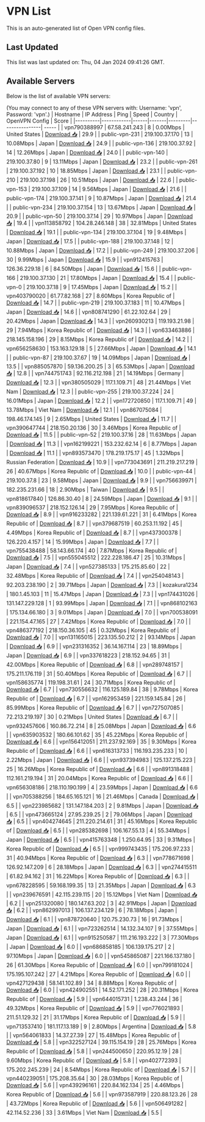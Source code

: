 # VPN List

This is an auto-generated list of Open VPN config files.

## Last Updated

This list was last updated on: Thu, 04 Jan 2024 09:41:26 GMT.

## Available Servers

Below is the list of available VPN servers:

(You may connect to any of these VPN servers with: Username: 'vpn', Password: 'vpn'.)
| Hostname | IP Address | Ping | Speed | Country | OpenVPN Config | Score |
|----------|------------|------|-------|---------|----------------| ----- |
| vpn790388997 | 67.58.241.243 | 8 | 0.00Mbps | United States | [Download 📥](./configs/server_0_US.ovpn) | 29.9 |
| public-vpn-231 | 219.100.37.170 | 13 | 10.08Mbps | Japan | [Download 📥](./configs/server_1_JP.ovpn) | 24.9 |
| public-vpn-136 | 219.100.37.92 | 14 | 12.26Mbps | Japan | [Download 📥](./configs/server_2_JP.ovpn) | 24.0 |
| public-vpn-140 | 219.100.37.80 | 9 | 13.11Mbps | Japan | [Download 📥](./configs/server_3_JP.ovpn) | 23.2 |
| public-vpn-261 | 219.100.37.192 | 10 | 18.85Mbps | Japan | [Download 📥](./configs/server_4_JP.ovpn) | 23.1 |
| public-vpn-210 | 219.100.37.198 | 26 | 10.51Mbps | Japan | [Download 📥](./configs/server_5_JP.ovpn) | 22.6 |
| public-vpn-153 | 219.100.37.109 | 14 | 9.56Mbps | Japan | [Download 📥](./configs/server_6_JP.ovpn) | 21.6 |
| public-vpn-174 | 219.100.37.141 | 9 | 10.87Mbps | Japan | [Download 📥](./configs/server_7_JP.ovpn) | 21.4 |
| public-vpn-234 | 219.100.37.154 | 13 | 13.67Mbps | Japan | [Download 📥](./configs/server_8_JP.ovpn) | 20.9 |
| public-vpn-50 | 219.100.37.14 | 29 | 10.97Mbps | Japan | [Download 📥](./configs/server_9_JP.ovpn) | 19.4 |
| vpn113858792 | 104.28.246.148 | 38 | 32.81Mbps | United States | [Download 📥](./configs/server_10_US.ovpn) | 19.1 |
| public-vpn-134 | 219.100.37.104 | 19 | 9.48Mbps | Japan | [Download 📥](./configs/server_11_JP.ovpn) | 17.5 |
| public-vpn-188 | 219.100.37.148 | 12 | 10.88Mbps | Japan | [Download 📥](./configs/server_12_JP.ovpn) | 17.2 |
| public-vpn-249 | 219.100.37.206 | 30 | 9.99Mbps | Japan | [Download 📥](./configs/server_13_JP.ovpn) | 15.9 |
| vpn912415763 | 126.36.229.18 | 6 | 84.50Mbps | Japan | [Download 📥](./configs/server_14_JP.ovpn) | 15.6 |
| public-vpn-166 | 219.100.37.130 | 21 | 17.80Mbps | Japan | [Download 📥](./configs/server_15_JP.ovpn) | 15.4 |
| public-vpn-0 | 219.100.37.18 | 9 | 17.45Mbps | Japan | [Download 📥](./configs/server_16_JP.ovpn) | 15.2 |
| vpn403790020 | 61.77.82.168 | 27 | 8.60Mbps | Korea Republic of | [Download 📥](./configs/server_17_KR.ovpn) | 14.7 |
| public-vpn-219 | 219.100.37.183 | 11 | 10.47Mbps | Japan | [Download 📥](./configs/server_18_JP.ovpn) | 14.6 |
| vpn808741290 | 61.22.102.64 | 29 | 20.42Mbps | Japan | [Download 📥](./configs/server_19_JP.ovpn) | 14.3 |
| vpn260930213 | 119.193.21.98 | 29 | 7.94Mbps | Korea Republic of | [Download 📥](./configs/server_20_KR.ovpn) | 14.3 |
| vpn633463886 | 218.145.158.196 | 29 | 8.15Mbps | Korea Republic of | [Download 📥](./configs/server_21_KR.ovpn) | 14.2 |
| vpn656258630 | 153.163.129.18 | 5 | 27.66Mbps | Japan | [Download 📥](./configs/server_22_JP.ovpn) | 14.1 |
| public-vpn-87 | 219.100.37.67 | 19 | 14.09Mbps | Japan | [Download 📥](./configs/server_23_JP.ovpn) | 13.5 |
| vpn885057870 | 59.136.200.25 | 3 | 65.53Mbps | Japan | [Download 📥](./configs/server_24_JP.ovpn) | 12.8 |
| vpn744751743 | 92.116.212.198 | 21 | 14.19Mbps | Germany | [Download 📥](./configs/server_25_DE.ovpn) | 12.3 |
| vpn380505029 | 117.1.109.71 | 48 | 21.44Mbps | Viet Nam | [Download 📥](./configs/server_26_VN.ovpn) | 12.3 |
| public-vpn-255 | 219.100.37.224 | 24 | 16.01Mbps | Japan | [Download 📥](./configs/server_27_JP.ovpn) | 12.2 |
| vpn172720850 | 117.1.109.71 | 49 | 13.78Mbps | Viet Nam | [Download 📥](./configs/server_28_VN.ovpn) | 12.1 |
| vpn867075084 | 198.46.174.145 | 9 | 2.65Mbps | United States | [Download 📥](./configs/server_29_US.ovpn) | 11.7 |
| vpn390647744 | 218.150.20.136 | 30 | 3.46Mbps | Korea Republic of | [Download 📥](./configs/server_30_KR.ovpn) | 11.5 |
| public-vpn-52 | 219.100.37.16 | 28 | 11.63Mbps | Japan | [Download 📥](./configs/server_31_JP.ovpn) | 11.3 |
| vpn162199221 | 153.232.62.14 | 6 | 8.77Mbps | Japan | [Download 📥](./configs/server_32_JP.ovpn) | 11.1 |
| vpn893573470 | 178.219.175.17 | 45 | 1.32Mbps | Russian Federation | [Download 📥](./configs/server_33_RU.ovpn) | 10.9 |
| vpn773043691 | 211.219.217.219 | 26 | 40.67Mbps | Korea Republic of | [Download 📥](./configs/server_34_KR.ovpn) | 10.0 |
| public-vpn-44 | 219.100.37.8 | 23 | 9.58Mbps | Japan | [Download 📥](./configs/server_35_JP.ovpn) | 9.9 |
| vpn756639971 | 182.235.231.66 | 18 | 2.90Mbps | Taiwan | [Download 📥](./configs/server_36_TW.ovpn) | 9.5 |
| vpn818617840 | 126.86.30.40 | 8 | 24.59Mbps | Japan | [Download 📥](./configs/server_37_JP.ovpn) | 9.1 |
| vpn839096537 | 218.152.126.14 | 29 | 7.95Mbps | Korea Republic of | [Download 📥](./configs/server_38_KR.ovpn) | 8.9 |
| vpn916233282 | 221.139.61.221 | 31 | 6.41Mbps | Korea Republic of | [Download 📥](./configs/server_39_KR.ovpn) | 8.7 |
| vpn379687519 | 60.253.11.192 | 45 | 4.49Mbps | Korea Republic of | [Download 📥](./configs/server_40_KR.ovpn) | 8.7 |
| vpn437300378 | 126.220.4.157 | 14 | 15.99Mbps | Japan | [Download 📥](./configs/server_41_JP.ovpn) | 7.7 |
| vpn755438488 | 58.143.66.174 | 40 | 7.87Mbps | Korea Republic of | [Download 📥](./configs/server_42_KR.ovpn) | 7.5 |
| vpn555045512 | 222.228.186.47 | 25 | 10.31Mbps | Japan | [Download 📥](./configs/server_43_JP.ovpn) | 7.4 |
| vpn527385133 | 175.215.85.60 | 22 | 32.48Mbps | Korea Republic of | [Download 📥](./configs/server_44_KR.ovpn) | 7.4 |
| vpn254048143 | 92.203.238.190 | 2 | 39.71Mbps | Japan | [Download 📥](./configs/server_45_JP.ovpn) | 7.3 |
| kozakura1234 | 180.1.45.103 | 11 | 15.47Mbps | Japan | [Download 📥](./configs/server_46_JP.ovpn) | 7.3 |
| vpn174431026 | 131.147.229.128 | 1 | 93.99Mbps | Japan | [Download 📥](./configs/server_47_JP.ovpn) | 7.1 |
| vpn868102163 | 175.134.66.180 | 3 | 9.01Mbps | Japan | [Download 📥](./configs/server_48_JP.ovpn) | 7.0 |
| vpn700538091 | 221.154.47.165 | 27 | 7.42Mbps | Korea Republic of | [Download 📥](./configs/server_49_KR.ovpn) | 7.0 |
| vpn486377192 | 218.150.36.105 | 45 | 0.32Mbps | Korea Republic of | [Download 📥](./configs/server_50_KR.ovpn) | 7.0 |
| vpn131165015 | 223.135.50.212 | 2 | 93.14Mbps | Japan | [Download 📥](./configs/server_51_JP.ovpn) | 6.9 |
| vpn231316352 | 36.14.167.114 | 23 | 18.89Mbps | Japan | [Download 📥](./configs/server_52_JP.ovpn) | 6.9 |
| vpn337618223 | 218.152.94.65 | 31 | 42.00Mbps | Korea Republic of | [Download 📥](./configs/server_53_KR.ovpn) | 6.8 |
| vpn289748157 | 175.211.176.119 | 31 | 50.40Mbps | Korea Republic of | [Download 📥](./configs/server_54_KR.ovpn) | 6.7 |
| vpn158635774 | 119.198.31.61 | 24 | 30.71Mbps | Korea Republic of | [Download 📥](./configs/server_55_KR.ovpn) | 6.7 |
| vpn730556632 | 116.125.189.84 | 38 | 9.78Mbps | Korea Republic of | [Download 📥](./configs/server_56_KR.ovpn) | 6.7 |
| vpn162953459 | 221.159.145.84 | 26 | 85.99Mbps | Korea Republic of | [Download 📥](./configs/server_57_KR.ovpn) | 6.7 |
| vpn727507085 | 72.213.219.197 | 30 | 0.21Mbps | United States | [Download 📥](./configs/server_58_US.ovpn) | 6.7 |
| vpn932457606 | 160.86.72.214 | 8 | 25.08Mbps | Japan | [Download 📥](./configs/server_59_JP.ovpn) | 6.6 |
| vpn635903532 | 180.66.101.62 | 35 | 45.22Mbps | Korea Republic of | [Download 📥](./configs/server_60_KR.ovpn) | 6.6 |
| vpn156412051 | 211.237.92.169 | 35 | 9.30Mbps | Korea Republic of | [Download 📥](./configs/server_61_KR.ovpn) | 6.6 |
| vpn616313733 | 116.193.235.233 | 10 | 2.22Mbps | Japan | [Download 📥](./configs/server_62_JP.ovpn) | 6.6 |
| vpn937394983 | 125.137.215.223 | 25 | 16.26Mbps | Korea Republic of | [Download 📥](./configs/server_63_KR.ovpn) | 6.6 |
| vpn891318488 | 112.161.219.194 | 31 | 20.04Mbps | Korea Republic of | [Download 📥](./configs/server_64_KR.ovpn) | 6.6 |
| vpn656308186 | 218.110.190.199 | 4 | 23.59Mbps | Japan | [Download 📥](./configs/server_65_JP.ovpn) | 6.6 |
| vpn705388256 | 184.65.165.121 | 16 | 21.46Mbps | Canada | [Download 📥](./configs/server_66_CA.ovpn) | 6.5 |
| vpn223985682 | 131.147.184.203 | 2 | 9.81Mbps | Japan | [Download 📥](./configs/server_67_JP.ovpn) | 6.5 |
| vpn473665124 | 27.95.239.25 | 2 | 79.06Mbps | Japan | [Download 📥](./configs/server_68_JP.ovpn) | 6.5 |
| vpn404274645 | 211.220.214.61 | 31 | 45.16Mbps | Korea Republic of | [Download 📥](./configs/server_69_KR.ovpn) | 6.5 |
| vpn285382698 | 106.167.55.13 | 4 | 55.34Mbps | Japan | [Download 📥](./configs/server_70_JP.ovpn) | 6.5 |
| vpn415763348 | 1.250.64.95 | 33 | 9.31Mbps | Korea Republic of | [Download 📥](./configs/server_71_KR.ovpn) | 6.5 |
| vpn999743435 | 175.206.97.233 | 31 | 40.94Mbps | Korea Republic of | [Download 📥](./configs/server_72_KR.ovpn) | 6.3 |
| vpn778671698 | 126.92.147.209 | 6 | 28.18Mbps | Japan | [Download 📥](./configs/server_73_JP.ovpn) | 6.3 |
| vpn274415511 | 61.82.94.162 | 31 | 16.22Mbps | Korea Republic of | [Download 📥](./configs/server_74_KR.ovpn) | 6.3 |
| vpn678228595 | 59.168.199.35 | 13 | 21.35Mbps | Japan | [Download 📥](./configs/server_75_JP.ovpn) | 6.3 |
| vpn239676591 | 42.115.239.115 | 20 | 15.12Mbps | Viet Nam | [Download 📥](./configs/server_76_VN.ovpn) | 6.2 |
| vpn251320080 | 180.147.63.202 | 3 | 42.91Mbps | Japan | [Download 📥](./configs/server_77_JP.ovpn) | 6.2 |
| vpn862997013 | 106.137.234.129 | 6 | 78.18Mbps | Japan | [Download 📥](./configs/server_78_JP.ovpn) | 6.1 |
| vpn878720640 | 120.75.230.73 | 16 | 91.73Mbps | Japan | [Download 📥](./configs/server_79_JP.ovpn) | 6.1 |
| vpn723262514 | 14.132.34.107 | 9 | 37.55Mbps | Japan | [Download 📥](./configs/server_80_JP.ovpn) | 6.1 |
| vpn915250587 | 111.216.193.222 | 3 | 77.30Mbps | Japan | [Download 📥](./configs/server_81_JP.ovpn) | 6.0 |
| vpn686858185 | 106.139.175.217 | 2 | 97.10Mbps | Japan | [Download 📥](./configs/server_82_JP.ovpn) | 6.0 |
| vpn545865087 | 221.166.137.180 | 26 | 61.30Mbps | Korea Republic of | [Download 📥](./configs/server_83_KR.ovpn) | 6.0 |
| vpn799181024 | 175.195.107.242 | 27 | 4.21Mbps | Korea Republic of | [Download 📥](./configs/server_84_KR.ovpn) | 6.0 |
| vpn427129438 | 58.141.102.89 | 34 | 8.88Mbps | Korea Republic of | [Download 📥](./configs/server_85_KR.ovpn) | 6.0 |
| vpn424902551 | 14.52.171.252 | 28 | 20.31Mbps | Korea Republic of | [Download 📥](./configs/server_86_KR.ovpn) | 5.9 |
| vpn644015731 | 1.238.43.244 | 36 | 49.32Mbps | Korea Republic of | [Download 📥](./configs/server_87_KR.ovpn) | 5.9 |
| vpn776021893 | 211.51.129.32 | 21 | 31.17Mbps | Korea Republic of | [Download 📥](./configs/server_88_KR.ovpn) | 5.9 |
| vpn713537410 | 181.117.13.189 | 9 | 2.80Mbps | Argentina | [Download 📥](./configs/server_89_AR.ovpn) | 5.8 |
| vpn564061833 | 14.37.27.39 | 27 | 15.48Mbps | Korea Republic of | [Download 📥](./configs/server_90_KR.ovpn) | 5.8 |
| vpn322527124 | 39.115.154.19 | 28 | 25.76Mbps | Korea Republic of | [Download 📥](./configs/server_91_KR.ovpn) | 5.8 |
| vpn244500650 | 220.95.12.19 | 28 | 9.60Mbps | Korea Republic of | [Download 📥](./configs/server_92_KR.ovpn) | 5.8 |
| vpn402772393 | 175.202.245.239 | 24 | 8.54Mbps | Korea Republic of | [Download 📥](./configs/server_93_KR.ovpn) | 5.7 |
| vpn440239051 | 175.208.35.64 | 30 | 28.03Mbps | Korea Republic of | [Download 📥](./configs/server_94_KR.ovpn) | 5.6 |
| vpn439296161 | 220.84.162.134 | 25 | 4.46Mbps | Korea Republic of | [Download 📥](./configs/server_95_KR.ovpn) | 5.6 |
| vpn973587919 | 220.88.123.26 | 28 | 43.72Mbps | Korea Republic of | [Download 📥](./configs/server_96_KR.ovpn) | 5.6 |
| vpn506491282 | 42.114.52.236 | 33 | 3.61Mbps | Viet Nam | [Download 📥](./configs/server_97_VN.ovpn) | 5.5 |

